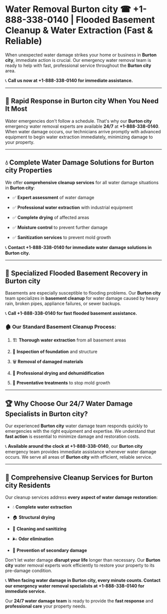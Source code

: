 # Water Removal Burton city ☎ +1-888-338-0140 | Flooded Basement Cleanup & Water Extraction (Fast & Reliable)

When unexpected water damage strikes your home or business in **Burton city**, immediate action is crucial. Our emergency water removal team is ready to help with fast, professional service throughout the **Burton city** area. 

📞 **Call us now at +1-888-338-0140 for immediate assistance.**
---
## 🚀 Rapid Response in Burton city When You Need It Most
Water emergencies don't follow a schedule. That's why our **Burton city** emergency water removal experts are available **24/7** at **+1-888-338-0140**. When water damage occurs, our technicians arrive promptly with advanced equipment to begin water extraction immediately, minimizing damage to your property.
---
## 💧 Complete Water Damage Solutions for Burton city Properties
We offer **comprehensive cleanup services** for all water damage situations in **Burton city**:
- ✅ **Expert assessment** of water damage  
- ✅ **Professional water extraction** with industrial equipment  
- ✅ **Complete drying** of affected areas  
- ✅ **Moisture control** to prevent further damage  
- ✅ **Sanitization services** to prevent mold growth  
📞 **Contact +1-888-338-0140 for immediate water damage solutions in Burton city.**
---
## 🌊 Specialized Flooded Basement Recovery in Burton city
Basements are especially susceptible to flooding problems. Our **Burton city** team specializes in **basement cleanup** for water damage caused by heavy rain, broken pipes, appliance failures, or sewer backups. 
📞 **Call +1-888-338-0140 for fast flooded basement assistance.**
### 🏚️ Our Standard Basement Cleanup Process:
1. 🏗️ **Thorough water extraction** from all basement areas  
2. 🔎 **Inspection of foundation** and structure  
3. 🗑️ **Removal of damaged materials**  
4. 💨 **Professional drying and dehumidification**  
5. 🚫 **Preventative treatments** to stop mold growth  
---
## 🏆 Why Choose Our 24/7 Water Damage Specialists in Burton city?
Our experienced **Burton city** water damage team responds quickly to emergencies with the right equipment and expertise. We understand that **fast action** is essential to minimize damage and restoration costs.
📞 **Available around the clock at +1-888-338-0140**, our **Burton city** emergency team provides immediate assistance whenever water damage occurs. We serve all areas of **Burton city** with efficient, reliable service.
---
## 🧹 Comprehensive Cleanup Services for Burton city Residents
Our cleanup services address **every aspect of water damage restoration**:
- 💧 **Complete water extraction**  
- 🏠 **Structural drying**  
- 🧼 **Cleaning and sanitizing**  
- 🌬️ **Odor elimination**  
- 🚫 **Prevention of secondary damage**  
Don't let water damage **disrupt your life** longer than necessary. Our **Burton city** water removal experts work efficiently to restore your property to its pre-damage condition.
📞 **When facing water damage in Burton city, every minute counts. Contact our emergency water removal specialists at +1-888-338-0140 for immediate service.**
Our **24/7 water damage team** is ready to provide the **fast response** and **professional care** your property needs.
